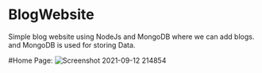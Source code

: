 # BlogWebsite
Simple blog website using NodeJs and MongoDB where we can add blogs. and MongoDB is used for storing Data.

#Home Page:
![Screenshot 2021-09-12 214854](https://user-images.githubusercontent.com/69399036/133045898-1fa1dc24-ccf5-463b-80d4-82f6737d2a01.png)

